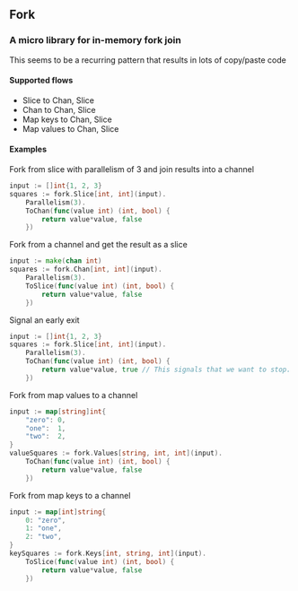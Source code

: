 ## Fork

### A micro library for in-memory fork join
This seems to be a recurring pattern that results in lots of copy/paste code

#### Supported flows
* Slice to Chan, Slice
* Chan to Chan, Slice
* Map keys to Chan, Slice
* Map values to Chan, Slice

#### Examples

Fork from slice with parallelism of 3 and join results into a channel
```go
input := []int{1, 2, 3}
squares := fork.Slice[int, int](input).
    Parallelism(3).
    ToChan(func(value int) (int, bool) {
        return value*value, false
    })
```

Fork from a channel and get the result as a slice
```go
input := make(chan int)
squares := fork.Chan[int, int](input).
    Parallelism(3).
    ToSlice(func(value int) (int, bool) {
        return value*value, false
    })
```

Signal an early exit
```go
input := []int{1, 2, 3}
squares := fork.Slice[int, int](input).
    Parallelism(3).
    ToChan(func(value int) (int, bool) {
        return value*value, true // This signals that we want to stop. Maybe be triggered by an error... who knows
    })
```

Fork from map values to a channel
```go
input := map[string]int{
    "zero": 0,
    "one":  1,
    "two":  2,
}
valueSquares := fork.Values[string, int, int](input).
    ToChan(func(value int) (int, bool) {
        return value*value, false
    })
```
Fork from map keys to a channel
```go
input := map[int]string{
    0: "zero",
    1: "one",
    2: "two",
}
keySquares := fork.Keys[int, string, int](input).
    ToSlice(func(value int) (int, bool) {
        return value*value, false
    })
```